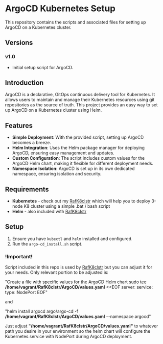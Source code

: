 # ArgoCD Kubernetes Setup

This repository contains the scripts and associated files for setting up ArgoCD on a Kubernetes cluster.

## Versions
### v1.0
- Initial setup script for ArgoCD.

## Introduction

ArgoCD is a declarative, GitOps continuous delivery tool for Kubernetes. It allows users to maintain and manage their Kubernetes resources using git repositories as the source of truth. This project provides an easy way to set up ArgoCD on a Kubernetes cluster using Helm.

## Features

- **Simple Deployment**: With the provided script, setting up ArgoCD becomes a breeze.
- **Helm Integration**: Uses the Helm package manager for deploying ArgoCD, ensuring easy management and updates.
- **Custom Configuration**: The script includes custom values for the ArgoCD Helm chart, making it flexible for different deployment needs.
- **Namespace Isolation**: ArgoCD is set up in its own dedicated namespace, ensuring isolation and security.

## Requirements
- **Kubernetes** - check out my [RafK8clstr](https://github.com/kozraf/RafK8clstr) which will help you to deploy 3-node K8 cluster using a simple .bat / bash script 
- **Helm** - also included with [RafK8clstr](https://github.com/kozraf/RafK8clstr)

## Setup

1. Ensure you have `kubectl` and `helm` installed and configured.
2. Run the `argo-cd_install.sh` script.

### !Important!

Script included in this repo is used by [RafK8clstr](https://github.com/kozraf/RafK8clstr) but you can adjust it for your needs. Only relevant portion to be adjusted is:

"Create a file with specific values for the ArgoCD Helm chart
sudo tee **/home/vagrant/RafK8clstr/ArgoCD/values.yaml** <<EOF
server:
  service:
    type: NodePort
EOF"

and

"helm install argocd argo/argo-cd -f **/home/vagrant/RafK8clstr/ArgoCD/values.yaml** --namespace argocd"

Just adjust **"/home/vagrant/RafK8clstr/ArgoCD/values.yaml"** to whatever path you desire in your environment so the helm chart will configure the Kubernetes service with NodePort during ArgoCD deployment.


